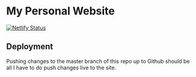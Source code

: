 # My Personal Website

[![Netlify Status](https://api.netlify.com/api/v1/badges/01b3b86d-4766-4d87-a70a-1b94b8beacd6/deploy-status)](https://app.netlify.com/sites/samschlinkert/deploys)

## Deployment

Pushing changes to the master branch of this repo up to Github should be all I have to do push changes live to the site. 
